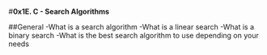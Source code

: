 #**0x1E. C - Search Algorithms**

##General
-What is a search algorithm
-What is a linear search
-What is a binary search
-What is the best search algorithm to use depending on your needs
